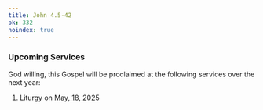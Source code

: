 ```yaml
---
title: John 4.5-42
pk: 332
noindex: true
---
```


### Upcoming Services

God willing, this Gospel will be proclaimed at the following services over the next year:


1. Liturgy on [May, 18, 2025](https://orthocal.info/readings/gregorian/2025/05/18/)
